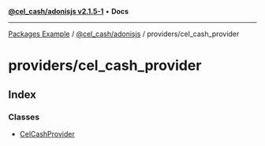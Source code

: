 [**@cel_cash/adonisjs v2.1.5-1**](../../README.md) • **Docs**

***

[Packages Example](../../../../README.md) / [@cel\_cash/adonisjs](../../README.md) / providers/cel\_cash\_provider

# providers/cel\_cash\_provider

## Index

### Classes

- [CelCashProvider](classes/CelCashProvider.md)
